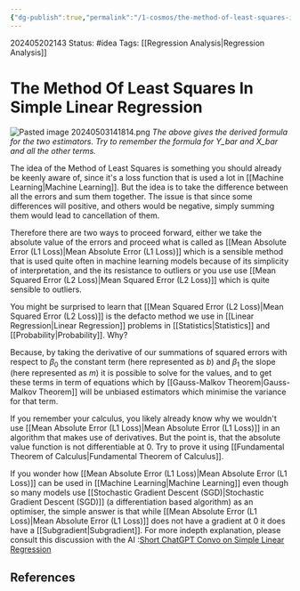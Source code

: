 ```yaml
---
{"dg-publish":true,"permalink":"/1-cosmos/the-method-of-least-squares-in-simple-linear-regression/"}
---
```


202405202143
Status: #idea
Tags: [[Regression Analysis\|Regression Analysis]]
# The Method Of Least Squares In Simple Linear Regression

![Pasted image 20240503141814.png](/img/user/3.%20Black%20Holes/Files/Pasted%20image%2020240503141814.png)
*The above gives the derived formula for the two estimators. Try to remember the formula for Y_bar and X_bar and all the other terms.*

The idea of the Method of Least Squares is something you should already be keenly aware of, since it's a loss function that is used a lot in [[Machine Learning\|Machine Learning]]. But the idea is to take the difference between all the errors and sum them together. The issue is that since some differences will positive, and others would be negative, simply summing them would lead to cancellation of them.

Therefore there are two ways to proceed forward, either we take the absolute value of the errors and proceed what is called as [[Mean Absolute Error (L1 Loss)\|Mean Absolute Error (L1 Loss)]] which is a sensible method that is used quite often in machine learning models because of its simplicity of interpretation, and the its resistance to outliers or you use use [[Mean Squared Error (L2 Loss)\|Mean Squared Error (L2 Loss)]]
which is quite sensible to outliers.

You might be surprised to learn that [[Mean Squared Error (L2 Loss)\|Mean Squared Error (L2 Loss)]] is the defacto method we use in [[Linear Regression\|Linear Regression]] problems in [[Statistics\|Statistics]] and [[Probability\|Probability]]. Why?

Because, by taking the derivative of our summations of squared errors with respect to $\beta_0$ the constant term (here represented as $b$) and $\beta_1$ the slope (here represented as $m$) it is possible to solve for the values, and to get these terms in term of equations which by [[Gauss-Malkov Theorem\|Gauss-Malkov Theorem]] will be unbiased estimators which minimise the variance for that term.

If you remember your calculus, you likely already know why we wouldn't use [[Mean Absolute Error (L1 Loss)\|Mean Absolute Error (L1 Loss)]] in an algorithm that makes use of derivatives. But the point is, that the absolute value function is not differentiable at $0$. Try to prove it using [[Fundamental Theorem of Calculus\|Fundamental Theorem of Calculus]].

If you wonder how [[Mean Absolute Error (L1 Loss)\|Mean Absolute Error (L1 Loss)]] can be used in [[Machine Learning\|Machine Learning]] even though so many models use [[Stochastic Gradient Descent (SGD)\|Stochastic Gradient Descent (SGD)]] (a differentiation based algorithm) as an optimiser, the simple answer is that while [[Mean Absolute Error (L1 Loss)\|Mean Absolute Error (L1 Loss)]] does not have a gradient at $0$ it does have a [[Subgradient\|Subgradient]]. For more indepth explanation, please consult this discussion with the AI :[Short ChatGPT Convo on Simple Linear Regression](https://chat.openai.com/share/14e53b74-ad9a-459c-95fb-7f3972990c64)



## References
